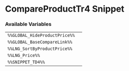 # CompareProductTr4 Snippet

### Available Variables
|||
|---|---|
| `%%GLOBAL_HideProductPrice%%` |
| `%%GLOBAL_BaseCompareLink%%` |
| `%%LNG_SortByProductPrice%%` |
| `%%LNG_Price%%` |
| `%%SNIPPET_TD4%%` |
